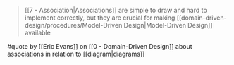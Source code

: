 > [[7 - Association|Associations]] are simple to draw and hard to implement correctly, but they are crucial for making [[domain-driven-design/procedures/Model-Driven Design|Model-Driven Design]] available

#quote by [[Eric Evans]] on [[0 - Domain-Driven Design]] about associations in relation to [[diagram|diagrams]]

